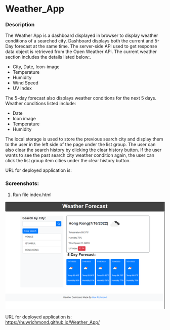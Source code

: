 # Weather_App
### Description
The Weather App is a dashboard displayed in browser to display weather conditions of a searched city. Dashboard displays both the current and 5-Day forecast at the same time.
The server-side API used to get response data object is retrieved from the Open Weather APi.
The current weather section includes the details listed below:.

- City, Date, Icon-image
- Temperature
- Humidity
- Wind Speed
- UV index

The 5-day forecast also displays weather conditions for the next 5 days. Weather conditions listed include:

- Date
- Icon image
- Temperature
- Humidity

The local storage is used to store the previous search city and display them to the user in the left side of the page under the list group. The user can also clear the search history by clicking the clear history button.
If the user wants to see the past search city weather condition again, the user can click the list group item cities under the clear history button.

URL for deployed application is: 

### Screenshots:
1. Run file index.html

![Screenshot of deployed application on browser".](./Screenshot.png)

URL for deployed application is: https://huwrichmond.github.io/Weather_App/